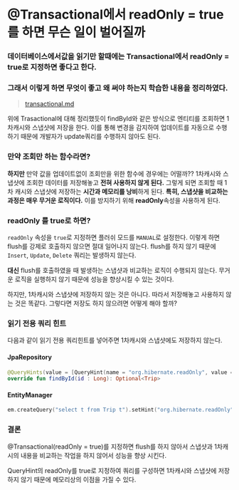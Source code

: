 # @Transactional에서 readOnly = true를 하면 무슨 일이 벌어질까



### 데이터베이스에서값을 읽기만 할때에는 Transactional에서 readOnly = true로 지정하면 좋다고 한다.&#x20;

### 그래서 이렇게 하면 무엇이 좋고 왜 써야 하는지 학습한 내용을 정리하였다.



> [transactional.md](transactional.md "mention")

&#x20;위에 Trasactional에 대해 정리했듯이 findById와 같은 방식으로 엔티티를 조회하면 1차캐시와 스냅샷에 저장을 한다. 이를 통해 변경을 감지하여 업데이트를 자동으로 수행하기 때문에 개발자가 update쿼리를 수행하지 않아도 된다.

### 만약 조회만 하는 함수라면?

**하지만** 만약 값을 업데이트없이 조회만을 위한 함수에 경우에는 어떨까?? 1차캐시와 스냅샷에 조회한 데이터를 저장해놓고 **전혀 사용하지 않게 된다.** 그렇게 되면 조회할 때 1차 캐시와 스냅샷에 저장하는 **시간과 메모리를 낭비**하게 된다. **특히, 스냅샷을 비교하는 과정은 매우 무거운 로직이다.** 이를 방지하기 위해 **readOnly**속성을 사용하게 된다.

### readOnly 를 true로 하면?

`readOnly` 속성을 `true`로 지정하면 플러쉬 모드를 `MANUAL`로 설정한다. 이렇게 하면 flush를 강제로 호출하지 않으면 절대 일어나지 않는다. flush를 하지 않기 때문에 `Insert`, `Update`, `Delete` 쿼리는 발생하지 않는다.

**대신** flush를 호출하였을 때 발생하는 스냅샷과 비교하는 로직이 수행되지 않는다. 무거운 로직을 실행하지 않기 때문에 성능을 향상시킬 수 있는 것이다.

하지만, 1차캐시와 스냅샷에 저장하지 않는 것은 아니다. 따라서 저장해놓고 사용하지 않는 것은 똑같다. 그렇다면 저장도 하지 않으려면 어떻게 해야 할까?

### 읽기 전용 쿼리 힌트

다음과 같이 읽기 전용 쿼리힌트를 넣어주면 1차캐시와 스냅샷에도 저장하지 않는다.

#### JpaRepository

```kotlin
@QueryHints(value = [QueryHint(name = "org.hibernate.readOnly", value = "true")])
override fun findById(id : Long): Optional<Trip>
```

#### EntityManager

```kotlin
em.createQuery("select t from Trip t").setHint("org.hibernate.readOnly",true)
```

### 결론

@Transactional(readOnly = true)를 지정하면 flush를 하지 않아서 스냅샷과 1차캐시의 내용을 비교하는 작업을 하지 않어서 성능을 향상 시킨다.

QueryHint의 readOnly를 true로 지정하여 쿼리를 구성하면 1차캐시와 스냅샷에 저장하지 않기 때문에 메모리상의 이점을 가질 수 있다.
